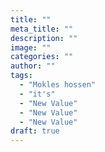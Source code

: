 ```yaml
---
title: ""
meta_title: ""
description: ""
image: ""
categories: ""
author: ""
tags: 
  - "Mokles hossen"
  - "it's"
  - "New Value"
  - "New Value"
  - "New Value"
draft: true
---
```

